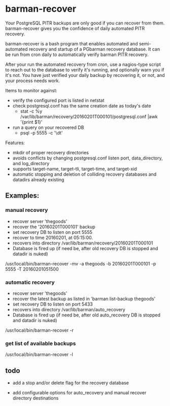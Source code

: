 # barman-recover

Your PostgreSQL PITR backups are only good if you can recover from them.  barman-recover gives you the confidence of daily automated PITR recovery.

barman-recover is a bash program that enables automated and semi-automated recovery and startup of a PGbarman recovery database.  It can be run from cron daily to automatically verify barman PITR recovery.    

After your run the automated recovery from cron, use a nagios-type script to reach out to the database to verify it's running, and optionally warn you if it's not.  You have just verified your daily backup by recovering it, or not, and your process needs work.  

Items to monitor against:

* verify the configured port is listed in netstat
* check postgresql.conf has the same creation date as today's date
  * stat -c %y /var/lib/barman/recovery/20160201T000101/postgresql.conf |awk '{print $1}'
* run a query on your recovered DB
  * psql -p 5555 -c '\dt'

Features:

* mkdir of proper recovery directories
* avoids conflicts by changing postgresql.conf listen port, data_directory, and log_directory
* supports target-name, target-tli, target-time, and target-xid
* automatic stopping and deletion of colliding recovery databases and datadirs already existing

## Examples:

### manual recovery

* recover server 'thegoods'
* recover the '20160201T000101' backup
* set recovery DB to listen on port 5555
* recover to time 20160201, at 05:15:00.
* recovers into directory /var/lib/barman/recovery/20160201T000101
* Database is fired up (if need be, after old recovery DB is stopped and datadir is nuked)

/usr/local/bin/barman-recover -mv -a thegoods -b 20160201T000101 -p 5555 -T 20160201051500

### automatic recovery

* recover server 'thegoods'
* recover the latest backup as listed in 'barman list-backup thegoods'
* set recovery DB to listen on port 5433
* recovers into directory /var/lib/barman/auto_recovery
* Database is fired up (if need be, after old auto_recovery DB is stopped and datadir is nuked)

/usr/local/bin/barman-recover -r

### get list of available backups

/usr/local/bin/barman-recover -l

## todo

* add a stop and/or delete flag for the recovery database

* add configurable options for auto_recovery and manual recover directory destinations
